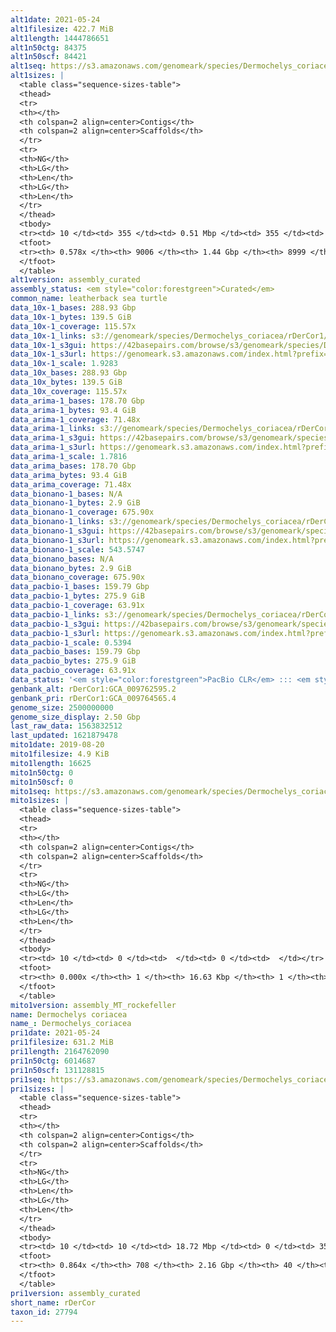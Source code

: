 ```yaml
---
alt1date: 2021-05-24
alt1filesize: 422.7 MiB
alt1length: 1444786651
alt1n50ctg: 84375
alt1n50scf: 84421
alt1seq: https://s3.amazonaws.com/genomeark/species/Dermochelys_coriacea/rDerCor1/assembly_curated/rDerCor1.alt.cur.20210524.fasta.gz
alt1sizes: |
  <table class="sequence-sizes-table">
  <thead>
  <tr>
  <th></th>
  <th colspan=2 align=center>Contigs</th>
  <th colspan=2 align=center>Scaffolds</th>
  </tr>
  <tr>
  <th>NG</th>
  <th>LG</th>
  <th>Len</th>
  <th>LG</th>
  <th>Len</th>
  </tr>
  </thead>
  <tbody>
  <tr><td> 10 </td><td> 355 </td><td> 0.51 Mbp </td><td> 355 </td><td> 0.51 Mbp </td></tr>  <tr><td> 20 </td><td> 956 </td><td> 341.31 Kbp </td><td> 956 </td><td> 341.31 Kbp </td></tr>  <tr><td> 30 </td><td> 1840 </td><td> 237.69 Kbp </td><td> 1840 </td><td> 237.69 Kbp </td></tr>  <tr><td> 40 </td><td> 3137 </td><td> 156.02 Kbp </td><td> 3137 </td><td> 156.02 Kbp </td></tr>  <tr style="background-color:#cccccc;"><td> 50 </td><td> 5298 </td><td> 84.38 Kbp </td><td> 5298 </td><td> 84.42 Kbp </td></tr>  <tr><td> 60 </td><td> 0 </td><td>  </td><td> 0 </td><td>  </td></tr>  <tr><td> 70 </td><td> 0 </td><td>  </td><td> 0 </td><td>  </td></tr>  <tr><td> 80 </td><td> 0 </td><td>  </td><td> 0 </td><td>  </td></tr>  <tr><td> 90 </td><td> 0 </td><td>  </td><td> 0 </td><td>  </td></tr>  <tr><td> 100 </td><td> 0 </td><td>  </td><td> 0 </td><td>  </td></tr>  </tbody>
  <tfoot>
  <tr><th> 0.578x </th><th> 9006 </th><th> 1.44 Gbp </th><th> 8999 </th><th> 1.44 Gbp </th></tr>
  </tfoot>
  </table>
alt1version: assembly_curated
assembly_status: <em style="color:forestgreen">Curated</em>
common_name: leatherback sea turtle
data_10x-1_bases: 288.93 Gbp
data_10x-1_bytes: 139.5 GiB
data_10x-1_coverage: 115.57x
data_10x-1_links: s3://genomeark/species/Dermochelys_coriacea/rDerCor1/genomic_data/10x/<br>
data_10x-1_s3gui: https://42basepairs.com/browse/s3/genomeark/species/Dermochelys_coriacea/rDerCor1/genomic_data/10x/
data_10x-1_s3url: https://genomeark.s3.amazonaws.com/index.html?prefix=species/Dermochelys_coriacea/rDerCor1/genomic_data/10x/
data_10x-1_scale: 1.9283
data_10x_bases: 288.93 Gbp
data_10x_bytes: 139.5 GiB
data_10x_coverage: 115.57x
data_arima-1_bases: 178.70 Gbp
data_arima-1_bytes: 93.4 GiB
data_arima-1_coverage: 71.48x
data_arima-1_links: s3://genomeark/species/Dermochelys_coriacea/rDerCor1/genomic_data/arima/<br>
data_arima-1_s3gui: https://42basepairs.com/browse/s3/genomeark/species/Dermochelys_coriacea/rDerCor1/genomic_data/arima/
data_arima-1_s3url: https://genomeark.s3.amazonaws.com/index.html?prefix=species/Dermochelys_coriacea/rDerCor1/genomic_data/arima/
data_arima-1_scale: 1.7816
data_arima_bases: 178.70 Gbp
data_arima_bytes: 93.4 GiB
data_arima_coverage: 71.48x
data_bionano-1_bases: N/A
data_bionano-1_bytes: 2.9 GiB
data_bionano-1_coverage: 675.90x
data_bionano-1_links: s3://genomeark/species/Dermochelys_coriacea/rDerCor1/genomic_data/bionano/<br>
data_bionano-1_s3gui: https://42basepairs.com/browse/s3/genomeark/species/Dermochelys_coriacea/rDerCor1/genomic_data/bionano/
data_bionano-1_s3url: https://genomeark.s3.amazonaws.com/index.html?prefix=species/Dermochelys_coriacea/rDerCor1/genomic_data/bionano/
data_bionano-1_scale: 543.5747
data_bionano_bases: N/A
data_bionano_bytes: 2.9 GiB
data_bionano_coverage: 675.90x
data_pacbio-1_bases: 159.79 Gbp
data_pacbio-1_bytes: 275.9 GiB
data_pacbio-1_coverage: 63.91x
data_pacbio-1_links: s3://genomeark/species/Dermochelys_coriacea/rDerCor1/genomic_data/pacbio/<br>
data_pacbio-1_s3gui: https://42basepairs.com/browse/s3/genomeark/species/Dermochelys_coriacea/rDerCor1/genomic_data/pacbio/
data_pacbio-1_s3url: https://genomeark.s3.amazonaws.com/index.html?prefix=species/Dermochelys_coriacea/rDerCor1/genomic_data/pacbio/
data_pacbio-1_scale: 0.5394
data_pacbio_bases: 159.79 Gbp
data_pacbio_bytes: 275.9 GiB
data_pacbio_coverage: 63.91x
data_status: '<em style="color:forestgreen">PacBio CLR</em> ::: <em style="color:forestgreen">10x</em> ::: <em style="color:forestgreen">Arima</em>'
genbank_alt: rDerCor1:GCA_009762595.2
genbank_pri: rDerCor1:GCA_009764565.4
genome_size: 2500000000
genome_size_display: 2.50 Gbp
last_raw_data: 1563832512
last_updated: 1621879478
mito1date: 2019-08-20
mito1filesize: 4.9 KiB
mito1length: 16625
mito1n50ctg: 0
mito1n50scf: 0
mito1seq: https://s3.amazonaws.com/genomeark/species/Dermochelys_coriacea/rDerCor1/assembly_MT_rockefeller/rDerCor1.MT.20190820.fasta.gz
mito1sizes: |
  <table class="sequence-sizes-table">
  <thead>
  <tr>
  <th></th>
  <th colspan=2 align=center>Contigs</th>
  <th colspan=2 align=center>Scaffolds</th>
  </tr>
  <tr>
  <th>NG</th>
  <th>LG</th>
  <th>Len</th>
  <th>LG</th>
  <th>Len</th>
  </tr>
  </thead>
  <tbody>
  <tr><td> 10 </td><td> 0 </td><td>  </td><td> 0 </td><td>  </td></tr>  <tr><td> 20 </td><td> 0 </td><td>  </td><td> 0 </td><td>  </td></tr>  <tr><td> 30 </td><td> 0 </td><td>  </td><td> 0 </td><td>  </td></tr>  <tr><td> 40 </td><td> 0 </td><td>  </td><td> 0 </td><td>  </td></tr>  <tr style="background-color:#cccccc;"><td> 50 </td><td> 0 </td><td style="background-color:#ff8888;">  </td><td> 0 </td><td style="background-color:#ff8888;">  </td></tr>  <tr><td> 60 </td><td> 0 </td><td>  </td><td> 0 </td><td>  </td></tr>  <tr><td> 70 </td><td> 0 </td><td>  </td><td> 0 </td><td>  </td></tr>  <tr><td> 80 </td><td> 0 </td><td>  </td><td> 0 </td><td>  </td></tr>  <tr><td> 90 </td><td> 0 </td><td>  </td><td> 0 </td><td>  </td></tr>  <tr><td> 100 </td><td> 0 </td><td>  </td><td> 0 </td><td>  </td></tr>  </tbody>
  <tfoot>
  <tr><th> 0.000x </th><th> 1 </th><th> 16.63 Kbp </th><th> 1 </th><th> 16.63 Kbp </th></tr>
  </tfoot>
  </table>
mito1version: assembly_MT_rockefeller
name: Dermochelys coriacea
name_: Dermochelys_coriacea
pri1date: 2021-05-24
pri1filesize: 631.2 MiB
pri1length: 2164762090
pri1n50ctg: 6014687
pri1n50scf: 131128815
pri1seq: https://s3.amazonaws.com/genomeark/species/Dermochelys_coriacea/rDerCor1/assembly_curated/rDerCor1.pri.cur.20210524.fasta.gz
pri1sizes: |
  <table class="sequence-sizes-table">
  <thead>
  <tr>
  <th></th>
  <th colspan=2 align=center>Contigs</th>
  <th colspan=2 align=center>Scaffolds</th>
  </tr>
  <tr>
  <th>NG</th>
  <th>LG</th>
  <th>Len</th>
  <th>LG</th>
  <th>Len</th>
  </tr>
  </thead>
  <tbody>
  <tr><td> 10 </td><td> 10 </td><td> 18.72 Mbp </td><td> 0 </td><td> 354.45 Mbp </td></tr>  <tr><td> 20 </td><td> 26 </td><td> 13.47 Mbp </td><td> 1 </td><td> 272.70 Mbp </td></tr>  <tr><td> 30 </td><td> 48 </td><td> 10.22 Mbp </td><td> 2 </td><td> 212.17 Mbp </td></tr>  <tr><td> 40 </td><td> 77 </td><td> 7.34 Mbp </td><td> 4 </td><td> 137.57 Mbp </td></tr>  <tr style="background-color:#cccccc;"><td> 50 </td><td> 114 </td><td style="background-color:#88ff88;"> 6.01 Mbp </td><td> 5 </td><td style="background-color:#88ff88;"> 131.13 Mbp </td></tr>  <tr><td> 60 </td><td> 164 </td><td> 4.15 Mbp </td><td> 8 </td><td> 105.21 Mbp </td></tr>  <tr><td> 70 </td><td> 238 </td><td> 2.83 Mbp </td><td> 10 </td><td> 80.02 Mbp </td></tr>  <tr><td> 80 </td><td> 362 </td><td> 1.36 Mbp </td><td> 18 </td><td> 20.02 Mbp </td></tr>  <tr><td> 90 </td><td> 0 </td><td>  </td><td> 0 </td><td>  </td></tr>  <tr><td> 100 </td><td> 0 </td><td>  </td><td> 0 </td><td>  </td></tr>  </tbody>
  <tfoot>
  <tr><th> 0.864x </th><th> 708 </th><th> 2.16 Gbp </th><th> 40 </th><th> 2.16 Gbp </th></tr>
  </tfoot>
  </table>
pri1version: assembly_curated
short_name: rDerCor
taxon_id: 27794
---
```

